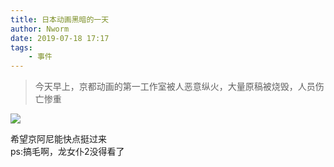 ```yaml
---
title: 日本动画黑暗的一天
author: Nworm
date: 2019-07-18 17:17
tags: 
    - 事件 
---
```



> 今天早上，京都动画的第一工作室被人恶意纵火，大量原稿被烧毁，人员伤亡惨重

![](https://i.loli.net/2019/08/20/txRJzQrfVNaOS6p.jpg)

希望京阿尼能快点挺过来  
ps:搞毛啊，龙女仆2没得看了